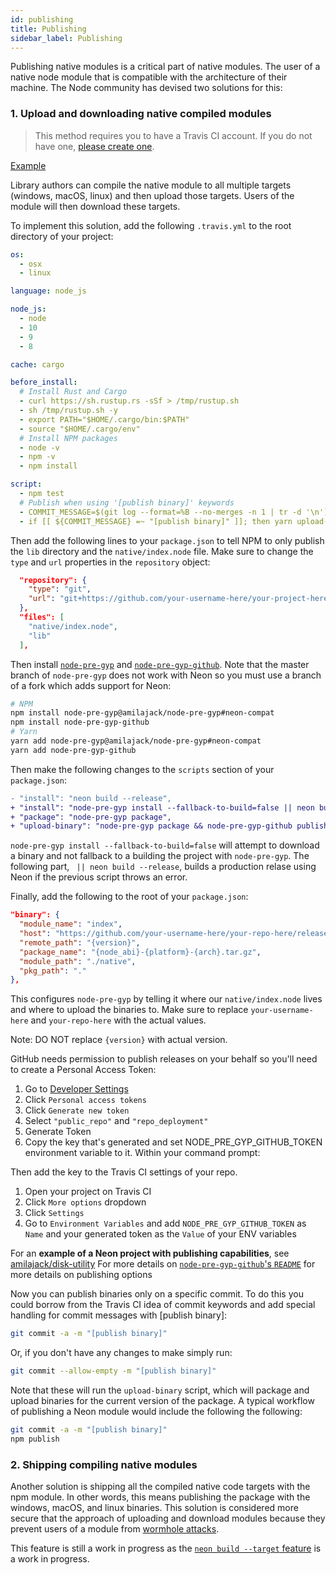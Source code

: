 ```yaml
---
id: publishing
title: Publishing
sidebar_label: Publishing
---
```


Publishing native modules is a critical part of native modules. The user of a native node module that is compatible with the architecture of their machine. The Node community has devised two solutions for this:

### 1. Upload and downloading native compiled modules 

> This method requires you to have a Travis CI account. If you do not have one, [please create one](https://travis-ci.com).

[Example](https://github.com/amilajack/disk-utility)

Library authors can compile the native module to all multiple targets (windows, macOS, linux) and then upload those targets. Users of the module will then download these targets.

To implement this solution, add the following `.travis.yml` to the root directory of your project:

```yaml
os:
  - osx
  - linux

language: node_js

node_js:
  - node
  - 10
  - 9
  - 8

cache: cargo

before_install:
  # Install Rust and Cargo
  - curl https://sh.rustup.rs -sSf > /tmp/rustup.sh
  - sh /tmp/rustup.sh -y
  - export PATH="$HOME/.cargo/bin:$PATH"
  - source "$HOME/.cargo/env"
  # Install NPM packages
  - node -v
  - npm -v
  - npm install

script:
  - npm test
  # Publish when using '[publish binary]' keywords
  - COMMIT_MESSAGE=$(git log --format=%B --no-merges -n 1 | tr -d '\n')
  - if [[ ${COMMIT_MESSAGE} =~ "[publish binary]" ]]; then yarn upload-binary || exit 0; fi;
```

Then add the following lines to your `package.json` to tell NPM to only publish the `lib` directory and the `native/index.node` file. Make sure to change the `type` and `url` properties in the `repository` object:

```json
  "repository": {
    "type": "git",
    "url": "git+https://github.com/your-username-here/your-project-here.git"
  },
  "files": [
    "native/index.node",
    "lib"
  ],
```

Then install [`node-pre-gyp`](https://github.com/mapbox/node-pre-gyp) and [`node-pre-gyp-github`](https://github.com/bchr02/node-pre-gyp-github). Note that the master branch of `node-pre-gyp` does not work with Neon so you must use a branch of a fork which adds support for Neon:

```bash
# NPM
npm install node-pre-gyp@amilajack/node-pre-gyp#neon-compat
npm install node-pre-gyp-github
# Yarn
yarn add node-pre-gyp@amilajack/node-pre-gyp#neon-compat
yarn add node-pre-gyp-github
```

Then make the following changes to the `scripts` section of your `package.json`:
```diff
- "install": "neon build --release",
+ "install": "node-pre-gyp install --fallback-to-build=false || neon build --release",
+ "package": "node-pre-gyp package",
+ "upload-binary": "node-pre-gyp package && node-pre-gyp-github publish",
```

`node-pre-gyp install --fallback-to-build=false` will attempt to download a binary and not fallback to a building the project with `node-pre-gyp`. The following part, ` || neon build --release`, builds a production relase using Neon if the previous script throws an error.

Finally, add the following to the root of your `package.json`:

```json
"binary": {
  "module_name": "index",
  "host": "https://github.com/your-username-here/your-repo-here/releases/download/",
  "remote_path": "{version}",
  "package_name": "{node_abi}-{platform}-{arch}.tar.gz",
  "module_path": "./native",
  "pkg_path": "."
},
```

This configures `node-pre-gyp` by telling it where our `native/index.node` lives and where to upload the binaries to. Make sure to replace `your-username-here` and `your-repo-here` with the actual values.

Note: DO NOT replace `{version}` with actual version.

GitHub needs permission to publish releases on your behalf so you'll need to create a Personal Access Token:

1. Go to [Developer Settings](https://github.com/settings/developers)
2. Click `Personal access tokens`
3. Click `Generate new token`
4. Select `"public_repo"` and `"repo_deployment"`
5. Generate Token
6. Copy the key that's generated and set NODE_PRE_GYP_GITHUB_TOKEN environment variable to it. Within your command prompt:

Then add the key to the Travis CI settings of your repo.

1. Open your project on Travis CI
2. Click `More options` dropdown
3. Click `Settings`
4. Go to `Environment Variables` and add `NODE_PRE_GYP_GITHUB_TOKEN` as `Name` and your generated token as the `Value` of your ENV variables

For an **example of a Neon project with publishing capabilities**, see [amilajack/disk-utility](https://github.com/amilajack/disk-utility)
For more details on [`node-pre-gyp-github`'s `README`](https://github.com/bchr02/node-pre-gyp-github) for more details on publishing options

Now you can publish binaries only on a specific commit. To do this you could borrow from the Travis CI idea of commit keywords and add special handling for commit messages with [publish binary]:

```bash
git commit -a -m "[publish binary]"
```

Or, if you don't have any changes to make simply run:

```bash
git commit --allow-empty -m "[publish binary]"
```

Note that these will run the `upload-binary` script, which will package and upload binaries for the current version of the package. A typical workflow of publishing a Neon module would include the following the following:

```bash
git commit -a -m "[publish binary]"
npm publish
```

### 2. Shipping compiling native modules

Another solution is shipping all the compiled native code targets with the npm module. In other words, this means publishing the package with the windows, macOS, and linux binaries. This solution is considered more secure that the approach of uploading and download modules because they prevent users of a module from [wormhole attacks](https://www.kb.cert.org/vuls/id/319816/).

This feature is still a work in progress as the [`neon build --target` feature](https://github.com/neon-bindings/rfcs/issues/16) is a work in progress.
